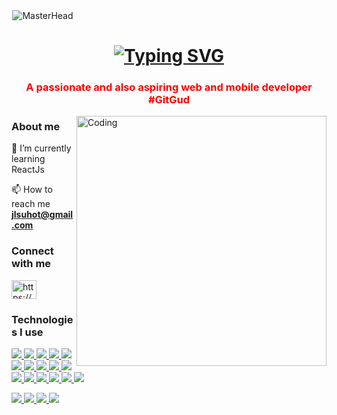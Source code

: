 
<div align="center" style="max-width: 100;">
  <img src="https://media1.giphy.com/media/qgQUggAC3Pfv687qPC/giphy.gif?cid=ecf05e47zk4ez0xe6ubffph7qmrag4zgie6qg0c9dmi6948s&ep=v1_gifs_search&rid=giphy.gif&ct=g" alt="MasterHead" data-canonical-src="https://firebasestorage.googleapis.com/v0/b/flexi-coding.appspot.com/o/dempgi7-520f8d5f-63d4-4453-8822-dbc149ae27f8.gif?alt=media&amp;token=91c0c7b2-93c3-4029-b011-1a8703c5730d" style="max-width: 100%; display: inline-block; alignt:center;" data-target="animated-image.originalImage">
</div>



<div class="title-holder"> 
<h1 align="center" class="title">
  <a href="https://git.io/typing-svg"><img src="https://readme-typing-svg.demolab.com?font=Fira+Code&weight=800&size=30&pause=1000&center=true&vCenter=true&random=false&width=435&lines=Hi+%F0%9F%91%8B%2C+I'm+Jah!" alt="Typing SVG" /></a>
</h1>

</div>

<h3 align="center" style="color:red">A passionate and also aspiring web and mobile developer #GitGud</h3>
<img align="right" alt="Coding" width="400" src="https://cdn.dribbble.com/users/1162077/screenshots/3848914/programmer.gif">
<h3 align="left">About me</h3>
 🌱 I’m currently learning ReactJs

 📫 How to reach me **jlsuhot@gmail.com**

<h3 align="left">Connect with me</h3>
<p align="left">
<a href="https://www.linkedin.com/in/jeahael-suhot-268314280" target="blank"><img align="center" src="https://raw.githubusercontent.com/rahuldkjain/github-profile-readme-generator/master/src/images/icons/Social/linked-in-alt.svg" alt="https://www.linkedin.com/in/jeahael-suhot-268314280" height="30" width="40" /></a>
</p>

  



<h3 align="left">Technologies I use</h3>

<p align="left"> 
<!--  <a href="https://www.java.com">
    <img src="https://skillicons.dev/icons?i=git" />
  </a> -->
 
  <a href="https://getbootstrap.com" target="_blank" rel="noreferrer"> <img src="https://skillicons.dev/icons?i=bootstrap" /> </a> 
    <a href="https://reactnative.dev/docs/getting-started" target="_blank" rel="noreferrer">  <img src="https://skillicons.dev/icons?i=react" /> 
    </a>
    <a href="https://reactjs.org/" target="_blank" rel="noreferrer">  <img src="https://skillicons.dev/icons?i=react" />  </a>
  <a href="https://www.w3schools.com/css/" target="_blank" rel="noreferrer">  <img src="https://skillicons.dev/icons?i=css" />  </a>  <a href="https://www.figma.com/" target="_blank" rel="noreferrer"> <img src="https://skillicons.dev/icons?i=figma" />  </a> <a href="https://firebase.google.com/" target="_blank" rel="noreferrer">  <img src="https://skillicons.dev/icons?i=firebase" />  </a> <a href="https://www.w3.org/html/" target="_blank" rel="noreferrer">  <img src="https://skillicons.dev/icons?i=html" />  </a> <a href="https://www.java.com" target="_blank" rel="noreferrer">  <img src="https://skillicons.dev/icons?i=java" />  </a> <a href="https://developer.mozilla.org/en-US/docs/Web/JavaScript" target="_blank" rel="noreferrer">  <img src="https://skillicons.dev/icons?i=javascript" />  </a> <a href="https://www.mysql.com/" target="_blank" rel="noreferrer">  <img src="https://skillicons.dev/icons?i=mysql" />  </a>  <a href="https://tailwindcss.com/" target="_blank" rel="noreferrer">  <img src="https://skillicons.dev/icons?i=tailwind" />  </a> 
  <a href="https://git-scm.com/doc" target="_blank" rel="noreferrer">  <img src="https://skillicons.dev/icons?i=git" />  </a>
    <a href="https://docs.github.com/en" target="_blank" rel="noreferrer">  <img src="https://skillicons.dev/icons?i=github" />  </a>
      <a href="https://wordpress.org/" target="_blank" rel="noreferrer">  <img src="https://skillicons.dev/icons?i=wordpress" />  </a>
       <a href="https://code.visualstudio.com/" target="_blank" rel="noreferrer">  <img src="https://skillicons.dev/icons?i=vscode" />  </a>
          <a href="https://learn.microsoft.com/en-us/visualstudio/windows/?view=vs-2022" target="_blank" rel="noreferrer">  <img src="https://skillicons.dev/icons?i=visualstudio" />  </a>
            <!-- c c# -->
            
  <a href="https://www.cprogramming.com/" target="_blank" rel="noreferrer">  <img src="https://skillicons.dev/icons?i=c" />  </a> <a href="https://www.w3schools.com/cs/" target="_blank" rel="noreferrer">  <img src="https://skillicons.dev/icons?i=cs" />  </a>
    <a href="https://developer.android.com" target="_blank" rel="noreferrer">  <img src="https://skillicons.dev/icons?i=androidstudio" /> </a>   <a href="https://dotnet.microsoft.com/" target="_blank" rel="noreferrer">  <img src="https://skillicons.dev/icons?i=dotnet" /> </a>
    <!--dotnet -->
 
 </p>
